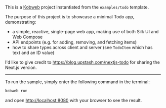 This is a [Kobweb](https://github.com/varabyte/kobweb) project instantiated from the `examples/todo` template.

The purpose of this project is to showcase a minimal Todo app, demonstrating:

* a simple, reactive, single-page web app, making use of both Silk UI and Web Compose
* API endpoints (e.g. for adding, removing, and fetching items)
* how to share types across client and server (see `TodoItem` which has text and an ID value)

I'd like to give credit to https://blog.upstash.com/nextjs-todo for sharing the Next.js version.

---

To run the sample, simply enter the following command in the terminal:

```bash
kobweb run
```

and open [http://localhost:8080](http://localhost:8080) with your browser to see the result.
